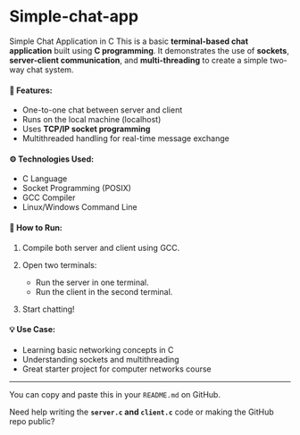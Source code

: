 # Simple-chat-app
Simple Chat Application in C
This is a basic **terminal-based chat application** built using **C programming**. It demonstrates the use of **sockets**, **server-client communication**, and **multi-threading** to create a simple two-way chat system.

#### 📌 Features:

* One-to-one chat between server and client
* Runs on the local machine (localhost)
* Uses **TCP/IP socket programming**
* Multithreaded handling for real-time message exchange

#### ⚙️ Technologies Used:

* C Language
* Socket Programming (POSIX)
* GCC Compiler
* Linux/Windows Command Line

#### 🚀 How to Run:

1. Compile both server and client using GCC.
2. Open two terminals:

   * Run the server in one terminal.
   * Run the client in the second terminal.
3. Start chatting!

#### 💡 Use Case:

* Learning basic networking concepts in C
* Understanding sockets and multithreading
* Great starter project for computer networks course

---

You can copy and paste this in your `README.md` on GitHub.

Need help writing the **`server.c` and `client.c`** code or making the GitHub repo public?
